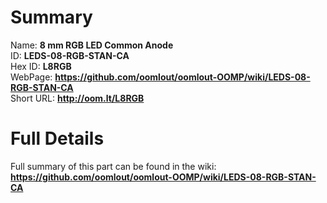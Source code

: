 
Summary
=================
  
Name: __8 mm RGB LED Common Anode__    
ID: __LEDS-08-RGB-STAN-CA__   
Hex ID: __L8RGB__   
WebPage: __https://github.com/oomlout/oomlout-OOMP/wiki/LEDS-08-RGB-STAN-CA__   
Short URL: __http://oom.lt/L8RGB__   

Full Details
==========================
Full summary of this part can be found in the wiki:   
__https://github.com/oomlout/oomlout-OOMP/wiki/LEDS-08-RGB-STAN-CA__    

